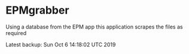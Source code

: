 # EPMgrabber
Using a database from the EPM app this application scrapes the files as required


Latest backup: Sun Oct 6 14:18:02 UTC 2019
